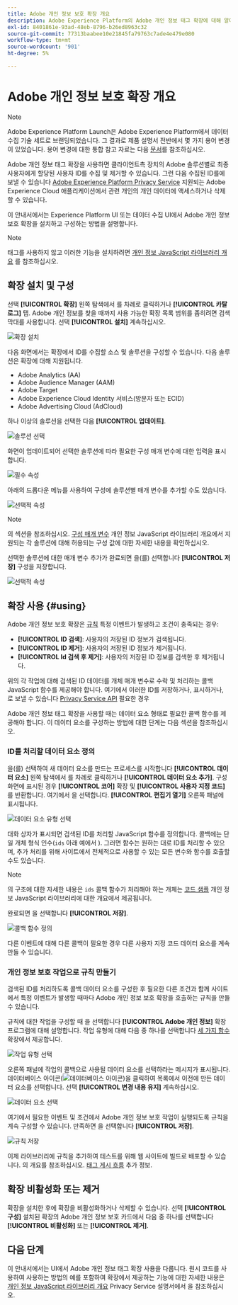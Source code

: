 ```yaml
---
title: Adobe 개인 정보 보호 확장 개요
description: Adobe Experience Platform의 Adobe 개인 정보 태그 확장에 대해 알아봅니다.
exl-id: 8401861e-93ad-48eb-8796-b26ed8963c32
source-git-commit: 77313baabee10e21845fa79763c7ade4e479e080
workflow-type: tm+mt
source-wordcount: '901'
ht-degree: 5%

---
```


# Adobe 개인 정보 보호 확장 개요

>[!NOTE]
>
>Adobe Experience Platform Launch은 Adobe Experience Platform에서 데이터 수집 기술 세트로 브랜딩되었습니다. 그 결과로 제품 설명서 전반에서 몇 가지 용어 변경이 있었습니다. 용어 변경에 대한 통합 참고 자료는 다음 [문서](../../../term-updates.md)를 참조하십시오.

Adobe 개인 정보 태그 확장을 사용하면 클라이언트측 장치의 Adobe 솔루션별로 최종 사용자에게 할당된 사용자 ID를 수집 및 제거할 수 있습니다. 그런 다음 수집된 ID를에 보낼 수 있습니다 [Adobe Experience Platform Privacy Service](../../../../privacy-service/home.md) 지원되는 Adobe Experience Cloud 애플리케이션에서 관련 개인의 개인 데이터에 액세스하거나 삭제할 수 있습니다.

이 안내서에서는 Experience Platform UI 또는 데이터 수집 UI에서 Adobe 개인 정보 보호 확장을 설치하고 구성하는 방법을 설명합니다.

>[!NOTE]
>
>태그를 사용하지 않고 이러한 기능을 설치하려면 [개인 정보 JavaScript 라이브러리 개요](../../../../privacy-service/js-library.md) 를 참조하십시오.

##  확장 설치 및 구성

선택 **[!UICONTROL 확장]** 왼쪽 탐색에서 를 차례로 클릭하거나 **[!UICONTROL 카탈로그]** 탭. Adobe 개인 정보를 찾을 때까지 사용 가능한 확장 목록 범위를 좁히려면 검색 막대를 사용합니다. 선택 **[!UICONTROL 설치]** 계속하십시오.

![확장 설치](../../../images/extensions/privacy/install.png)

다음 화면에서는 확장에서 ID를 수집할 소스 및 솔루션을 구성할 수 있습니다. 다음 솔루션은 확장에 대해 지원됩니다.

* Adobe Analytics (AA)
* Adobe Audience Manager (AAM)
* Adobe Target
* Adobe Experience Cloud Identity 서비스(방문자 또는 ECID)
* Adobe Advertising Cloud (AdCloud)

하나 이상의 솔루션을 선택한 다음 **[!UICONTROL 업데이트]**.

![솔루션 선택](../../../images/extensions/privacy/select-solutions.png)

화면이 업데이트되어 선택한 솔루션에 따라 필요한 구성 매개 변수에 대한 입력을 표시합니다.

![필수 속성](../../../images/extensions/privacy/required-properties.png)

아래의 드롭다운 메뉴를 사용하여 구성에 솔루션별 매개 변수를 추가할 수도 있습니다.

![선택적 속성](../../../images/extensions/privacy/optional-properties.png)

>[!NOTE]
>
>의 섹션을 참조하십시오. [구성 매개 변수](../../../../privacy-service/js-library.md#config-params) 개인 정보 JavaScript 라이브러리 개요에서 지원되는 각 솔루션에 대해 허용되는 구성 값에 대한 자세한 내용을 확인하십시오.

선택한 솔루션에 대한 매개 변수 추가가 완료되면 을(를) 선택합니다 **[!UICONTROL 저장]** 구성을 저장합니다.

![선택적 속성](../../../images/extensions/privacy/save-config.png)

## 확장 사용 {#using}

Adobe 개인 정보 보호 확장은 [규칙](../../../ui/managing-resources/rules.md) 특정 이벤트가 발생하고 조건이 충족되는 경우:

* **[!UICONTROL ID 검색]**: 사용자의 저장된 ID 정보가 검색됩니다.
* **[!UICONTROL ID 제거]**: 사용자의 저장된 ID 정보가 제거됩니다.
* **[!UICONTROL Id 검색 후 제거]**: 사용자의 저장된 ID 정보를 검색한 후 제거됩니다.

위의 각 작업에 대해 검색된 ID 데이터를 개체 매개 변수로 수락 및 처리하는 콜백 JavaScript 함수를 제공해야 합니다. 여기에서 이러한 ID를 저장하거나, 표시하거나, 로 보낼 수 있습니다 [Privacy Service API](../../../../privacy-service/api/overview.md) 필요한 경우

Adobe 개인 정보 태그 확장을 사용할 때는 데이터 요소 형태로 필요한 콜백 함수를 제공해야 합니다. 이 데이터 요소를 구성하는 방법에 대한 단계는 다음 섹션을 참조하십시오.

### ID를 처리할 데이터 요소 정의

을(를) 선택하여 새 데이터 요소를 만드는 프로세스를 시작합니다 **[!UICONTROL 데이터 요소]** 왼쪽 탐색에서 를 차례로 클릭하거나 **[!UICONTROL 데이터 요소 추가]**. 구성 화면에 표시된 경우 **[!UICONTROL 코어]** 확장 및 **[!UICONTROL 사용자 지정 코드]** 를 반환합니다. 여기에서 을 선택합니다. **[!UICONTROL 편집기 열기]** 오른쪽 패널에 표시됩니다.

![데이터 요소 유형 선택](../../../images/extensions/privacy/data-element-type.png)

대화 상자가 표시되면 검색된 ID를 처리할 JavaScript 함수를 정의합니다. 콜백에는 단일 개체 형식 인수(`ids` 아래 예에서 ). 그러면 함수는 원하는 대로 ID를 처리할 수 있으며, 추가 처리를 위해 사이트에서 전체적으로 사용할 수 있는 모든 변수와 함수를 호출할 수도 있습니다.

>[!NOTE]
>
>의 구조에 대한 자세한 내용은 `ids` 콜백 함수가 처리해야 하는 개체는 [코드 샘플](../../../../privacy-service/js-library.md#samples) 개인 정보 JavaScript 라이브러리에 대한 개요에서 제공됩니다.

완료되면 을 선택합니다 **[!UICONTROL 저장]**.

![콜백 함수 정의](../../../images/extensions/privacy/define-custom-code.png)

다른 이벤트에 대해 다른 콜백이 필요한 경우 다른 사용자 지정 코드 데이터 요소를 계속 만들 수 있습니다.

### 개인 정보 보호 작업으로 규칙 만들기

검색된 ID를 처리하도록 콜백 데이터 요소를 구성한 후 필요한 다른 조건과 함께 사이트에서 특정 이벤트가 발생할 때마다 Adobe 개인 정보 보호 확장을 호출하는 규칙을 만들 수 있습니다.

규칙에 대한 작업을 구성할 때 을 선택합니다 **[!UICONTROL Adobe 개인 정보]** 확장 프로그램에 대해 설명합니다. 작업 유형에 대해 다음 중 하나를 선택합니다 [세 가지 함수](#using) 확장에서 제공합니다.

![작업 유형 선택](../../../images/extensions/privacy/action-type.png)

오른쪽 패널에 작업의 콜백으로 사용될 데이터 요소를 선택하라는 메시지가 표시됩니다. 데이터베이스 아이콘(![데이터베이스 아이콘](../../../images/extensions/privacy/database.png))을 클릭하여 목록에서 이전에 만든 데이터 요소를 선택합니다. 선택 **[!UICONTROL 변경 내용 유지]** 계속하십시오.

![데이터 요소 선택](../../../images/extensions/privacy/add-data-element.png)

여기에서 필요한 이벤트 및 조건에서 Adobe 개인 정보 보호 작업이 실행되도록 규칙을 계속 구성할 수 있습니다. 만족하면 을 선택합니다 **[!UICONTROL 저장]**.

![규칙 저장](../../../images/extensions/privacy/save-rule.png)

이제 라이브러리에 규칙을 추가하여 테스트를 위해 웹 사이트에 빌드로 배포할 수 있습니다. 의 개요를 참조하십시오. [태그 게시 흐름](../../../ui/publishing/overview.md) 추가 정보.

## 확장 비활성화 또는 제거

확장을 설치한 후에 확장을 비활성화하거나 삭제할 수 있습니다. 선택 **[!UICONTROL 구성]** 설치된 확장의 Adobe 개인 정보 보호 카드에서 다음 중 하나를 선택합니다 **[!UICONTROL 비활성화]** 또는 **[!UICONTROL 제거]**.

## 다음 단계

이 안내서에서는 UI에서 Adobe 개인 정보 태그 확장 사용을 다룹니다. 원시 코드를 사용하여 사용하는 방법의 예를 포함하여 확장에서 제공하는 기능에 대한 자세한 내용은 [개인 정보 JavaScript 라이브러리 개요](../../../../privacy-service/js-library.md) Privacy Service 설명서에서 을 참조하십시오.

